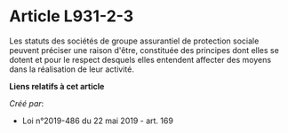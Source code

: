 # Article L931-2-3

Les statuts des sociétés de groupe assurantiel de protection sociale peuvent préciser une raison d'être, constituée des
principes dont elles se dotent et pour le respect desquels elles entendent affecter des moyens dans la réalisation de leur
activité.

**Liens relatifs à cet article**

_Créé par_:

  - Loi n°2019-486 du 22 mai 2019 - art. 169
